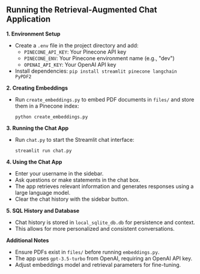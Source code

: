 ## Running the Retrieval-Augmented Chat Application

**1. Environment Setup**

* Create a `.env` file in the project directory and add:
    * `PINECONE_API_KEY`: Your Pinecone API key
    * `PINECONE_ENV`: Your Pinecone environment name (e.g., "dev")
    * `OPENAI_API_KEY`: Your OpenAI API key
* Install dependencies: `pip install streamlit pinecone langchain PyPDF2`

**2. Creating Embeddings**

* Run `create_embeddings.py` to embed PDF documents in `files/` and store them in a Pinecone index:
    ```
    python create_embeddings.py
    ```

**3. Running the Chat App**

* Run `chat.py` to start the Streamlit chat interface:
    ```
    streamlit run chat.py
    ```

**4. Using the Chat App**

* Enter your username in the sidebar.
* Ask questions or make statements in the chat box.
* The app retrieves relevant information and generates responses using a large language model.
* Clear the chat history with the sidebar button.

**5. SQL History and Database**

* Chat history is stored in `local_sqlite_db.db` for persistence and context.
* This allows for more personalized and consistent conversations.

**Additional Notes**

* Ensure PDFs exist in `files/` before running `embeddings.py`.
* The app uses `gpt-3.5-turbo` from OpenAI, requiring an OpenAI API key.
* Adjust embeddings model and retrieval parameters for fine-tuning.

